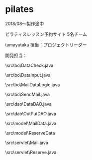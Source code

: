 # pilates
2018/08～製作途中

ピラティスレッスン予約サイト
5名チーム

tamayutaka
担当：プロジェクトリーダー

開発担当：

\src\bo\DataCheck.java

\src\bo\DataInput.java

\src\bo\MailDataLogic.java

\src\bo\SendMail.java



\src\dao\DataDAO.java

\src\dao\OutPutDAO.java



\src\model\MailData.java

\src\model\ReserveData



\src\servlet\Mail.java

\src\servlet\Reserve.java
